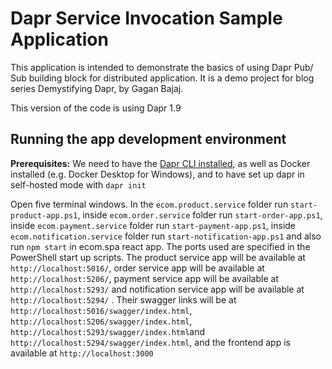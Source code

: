# Dapr Service Invocation Sample Application

This application is intended to demonstrate the basics of using Dapr Pub/ Sub building block for distributed application. It is a demo project for blog series Demystifying Dapr, by Gagan Bajaj.

This version of the code is using Dapr 1.9

## Running the app development environment

**Prerequisites:** We need to have the [Dapr CLI installed](https://docs.dapr.io/getting-started/install-dapr-cli/), as well as Docker installed (e.g. Docker Desktop for Windows), and to have set up dapr in self-hosted mode with `dapr init`

Open five terminal windows. In the `ecom.product.service` folder run `start-product-app.ps1`, inside `ecom.order.service` folder run `start-order-app.ps1`, inside `ecom.payment.service` folder run `start-payment-app.ps1`, inside `ecom.notification.service` folder run `start-notification-app.ps1` and also run `npm start` in ecom.spa react app. The ports used are specified in the PowerShell start up scripts. The product service app will be available at `http://localhost:5016/`, order service app will be available at `http://localhost:5206/`, payment service app will be available at `http://localhost:5293/` and notification service app will be available at `http://localhost:5294/` . Their swagger links will be at `http://localhost:5016/swagger/index.html`, `http://localhost:5206/swagger/index.html`, `http://localhost:5293/swagger/index.html`and `http://localhost:5294/swagger/index.html`, and the frontend app is available at `http://localhost:3000`
